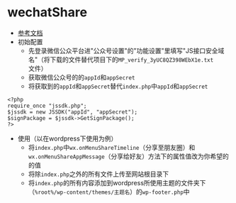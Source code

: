 # wechatShare

* [参考文档](http://mp.weixin.qq.com/wiki/7/aaa137b55fb2e0456bf8dd9148dd613f.html)
* 初始配置
    * 先登录微信公众平台进"公众号设置"的"功能设置"里填写"JS接口安全域名"（将下载的文件替代项目下的`MP_verify_3yUC8QZ398WEbX1e.txt`文件）
    * 获取微信公众号的的`appId`和`appSecret`
    * 将获取到的`appId`和`appSecret`替代`index.php`中`appId`和`appSecret`  
```
<?php
require_once "jssdk.php";
$jssdk = new JSSDK("appId", "appSecret");
$signPackage = $jssdk->GetSignPackage();
?>
```

* 使用（以在wordpress下使用为例）
    * 将`index.php`中`wx.onMenuShareTimeline`（分享至朋友圈）和`wx.onMenuShareAppMessage`（分享给好友）方法下的属性值改为你希望的的值
    * 将除`index.php`之外的所有文件上传至网站根目录下
    * 将`index.php`的所有内容添加到wordpress所使用主题的文件夹下（`%root%/wp-content/themes/主题名`）的`wp-footer.php`中

